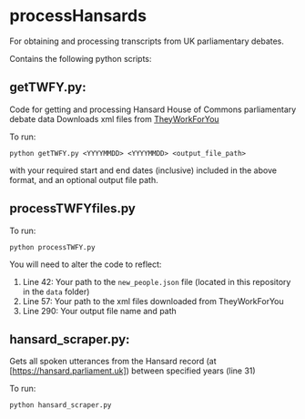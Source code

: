 # processHansards

For obtaining and processing transcripts from UK parliamentary debates. 

Contains the following python scripts:

## getTWFY.py:
Code for getting and processing Hansard House of Commons parliamentary debate data
Downloads xml files from [TheyWorkForYou](https://www.theyworkforyou.com/)

To run:

`python getTWFY.py <YYYYMMDD> <YYYYMMDD> <output_file_path>`

with your required start and end dates (inclusive) included in the above format, and an optional output file path. 

## processTWFYfiles.py

To run:

`python processTWFY.py`

You will need to alter the code to reflect:
1. Line 42: Your path to the `new_people.json` file  (located in this repository in the `data` folder)
2. Line 57: Your path to the xml files downloaded from TheyWorkForYou
3. Line 290: Your output file name and path


## hansard_scraper.py:

Gets all spoken utterances from the Hansard record (at [https://hansard.parliament.uk]) between specified years (line 31)

To run:

`python hansard_scraper.py`

